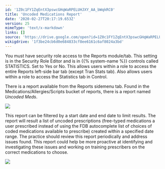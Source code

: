 ```yaml
---
id: '1Z0c1FY1ZqEntX3pswcGHqWaRPELUHJXY_AA_bWqkRC0'
title: 'Uncoded Medications Report'
date: '2020-02-27T20:17:19.653Z'
version: 25
mimeType: 'text/x-markdown'
links: []
source: 'https://drive.google.com/open?id=1Z0c1FY1ZqEntX3pswcGHqWaRPELUHJXY_AA_bWqkRC0'
wikigdrive: '1f3be24cb6d0e684833cf8ee6161c6af8024a3bd'
---
```

You must have security role access to the Reports module/tab. This setting is in the Security Role Editor and is in {{% system-name %}} controls called STATISTICS. Set to Yes or No. This allows users within a role to access the entire Reports left-side bar tab (except Tran Stats tab). Also allows users within a role to access the Statistics tab in Control.

There is a report available from the Reports sidemenu tab. Found in the Medications/Allergies/Scripts bucket of reports, there is a report named *Uncoded Meds*.

![](../uncoded-medications-report.assets/ed9fd1946ca15f78a7de147f90d4d273.png)

This report can be filtered by a start date and end date to limit results. The report will result a list of uncoded prescriptions (free-typed medications a user prescribed instead of using the FDB autocomplete list of choices of coded medications available to prescribe) created within a specified date range. The practice should review this report periodically and address issues found. This report could help be more proactive at identifying and investigating these issues and working on training prescribers on the correct medications to choose.

![](../uncoded-medications-report.assets/d4e1f6bad54f02055a9ea92a15c55dbe.png)
